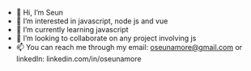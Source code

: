 - 👋 Hi, I’m Seun
- 👀 I’m interested in javascript, node js and vue
- 🌱 I’m currently learning javascript
- 💞️ I’m looking to collaborate on any project involving js
- 📫 You can reach me through my email: oseunamore@gmail.com or linkedIn: linkedin.com/in/oseunamore 

<!---
oseunamore/oseunamore is a ✨ special ✨ repository because its `README.md` (this file) appears on your GitHub profile.
You can click the Preview link to take a look at your changes.
--->
